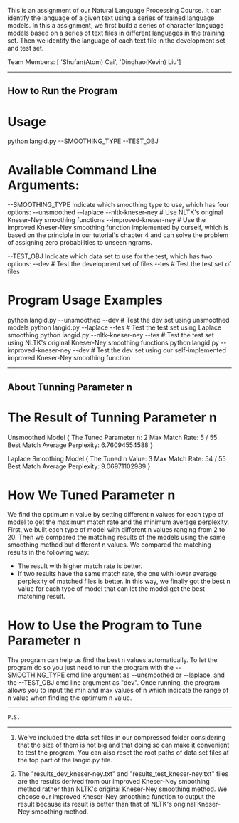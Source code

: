 This is an assignment of our Natural Language Processing Course.
It can identify the language of a given text using a series of trained language models.
In this a assignment, we first build a series of character language models based on a series of text files in different languages in the training set. Then we identify the language of each text file in the development set and test set.

Team Members: [ 'Shufan(Atom) Cai', 'Dinghao(Kevin) Liu']

--------------------------
  How to Run the Program
--------------------------

# Usage

python langid.py --SMOOTHING_TYPE --TEST_OBJ


# Available Command Line Arguments:

--SMOOTHING_TYPE	Indicate which smoothing type to use, which has four options:
			--unsmoothed
			--laplace
			--nltk-kneser-ney	# Use NLTK's original Kneser-Ney smoothing functions
			--improved-kneser-ney	# Use the improved Kneser-Ney smoothing function implemented by ourself, 
							which is based on the principle in our tutorial's chapter 4
							and can solve the problem of assigning zero probabilities to unseen ngrams.   

--TEST_OBJ		Indicate which data set to use for the test, which has two options:
			--dev	# Test the development set of files
			--tes	# Test the test set of files


# Program Usage Examples

python langid.py --unsmoothed --dev		# Test the dev set using unsmoothed models
python langid.py --laplace --tes		# Test the test set using Laplace smoothing
python langid.py --nltk-kneser-ney --tes	# Test the test set using NLTK's original Kneser-Ney smoothing functions
python langid.py --improved-kneser-ney --dev	# Test the dev set using our self-implemented improved Kneser-Ney smoothing function


-----------------------------
  About Tunning Parameter n
-----------------------------

# The Result of Tunning Parameter n

Unsmoothed Model
{
	The Tuned Parameter n: 2
	Max Match Rate: 5 / 55
	Best Match Average Perplexity: 6.76094554588
}

Laplace Smoothing Model
{
	The Tuned n Value: 3
	Max Match Rate: 54 / 55
	Best Match Average Perplexity: 9.06971102989
}


# How We Tuned Parameter n

We find the optimum n value by setting different n values for each type of model to get the maximum match rate and the minimum average perplexity.
First, we built each type of model with different n values ranging from 2 to 20. 
Then we compared the matching results of the models using the same smoothing method but different n values.
We compared the matching results in the following way:
 - The result with higher match rate is better.
 - If two results have the same match rate, the one with lower average perplexity of matched files is better.
In this way, we finally got the best n value for each type of model that can let the model get the best matching result.


# How to Use the Program to Tune Parameter n

The program can help us find the best n values automatically.
To let the program do so you just need to run the program with the --SMOOTHING_TYPE cmd line argument as --unsmoothed or --laplace, and the --TEST_OBJ cmd line argument as "dev".
Once running, the program allows you to input the min and max values of n which indicate the range of n value when finding the optimum n value.


--------------------
	P.S.
--------------------
1. We've included the data set files in our compressed folder considering that the size of them is not big and that doing so can make it convenient to test the program. You can also reset the root paths of data set files at the top part of the langid.py file.

2. The "results_dev_kneser-ney.txt" and "results_test_kneser-ney.txt" files are the results derived from our improved Kneser-Ney smoothing method rather than NLTK's original Kneser-Ney smoothing method. We choose our improved Kneser-Ney smoothing function to output the result because its result is better than that of NLTK's original Kneser-Ney smoothing method.